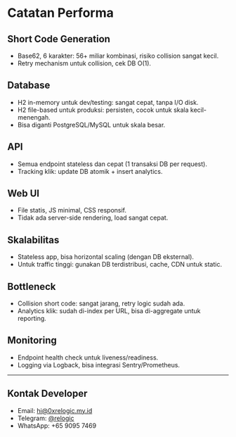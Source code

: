 # Catatan Performa

## Short Code Generation
- Base62, 6 karakter: 56+ miliar kombinasi, risiko collision sangat kecil.
- Retry mechanism untuk collision, cek DB O(1).

## Database
- H2 in-memory untuk dev/testing: sangat cepat, tanpa I/O disk.
- H2 file-based untuk produksi: persisten, cocok untuk skala kecil-menengah.
- Bisa diganti PostgreSQL/MySQL untuk skala besar.

## API
- Semua endpoint stateless dan cepat (1 transaksi DB per request).
- Tracking klik: update DB atomik + insert analytics.

## Web UI
- File statis, JS minimal, CSS responsif.
- Tidak ada server-side rendering, load sangat cepat.

## Skalabilitas
- Stateless app, bisa horizontal scaling (dengan DB eksternal).
- Untuk traffic tinggi: gunakan DB terdistribusi, cache, CDN untuk static.

## Bottleneck
- Collision short code: sangat jarang, retry logic sudah ada.
- Analytics klik: sudah di-index per URL, bisa di-aggregate untuk reporting.

## Monitoring
- Endpoint health check untuk liveness/readiness.
- Logging via Logback, bisa integrasi Sentry/Prometheus.

---

## Kontak Developer

- Email: hi@0xrelogic.my.id
- Telegram: [@relogic](https://t.me/relogic)
- WhatsApp: +65 9095 7469
